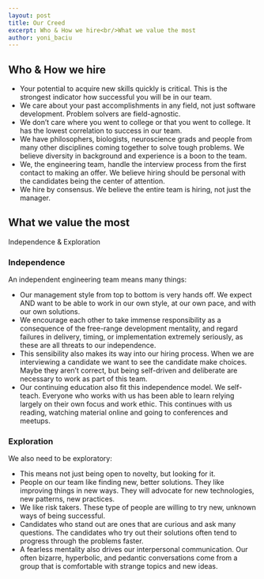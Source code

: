 ```yaml
---
layout: post
title: Our Creed
excerpt: Who & How we hire<br/>What we value the most
author: yoni_baciu
---
```


## Who & How we hire

* Your potential to acquire new skills quickly is critical. This is the strongest indicator how successful you will be in our team.
* We care about your past accomplishments in any field, not just software development. Problem solvers are field-agnostic.
* We don’t care where you went to college or that you went to college. It has the lowest correlation to success in our team.
* We have philosophers, biologists, neuroscience grads and people from many other disciplines coming together to solve tough problems. We believe diversity in background and experience is a boon to the team.
* We, the engineering team, handle the interview process from the first contact to making an offer. We believe hiring should be personal with the candidates being the center of attention.
* We hire by consensus. We believe the entire team is hiring, not just the manager.

## What we value the most

Independence & Exploration

### Independence

An independent engineering team means many things:

* Our management style from top to bottom is very hands off. We expect AND want to be able to work in our own style, at our own pace, and with our own solutions. 
* We encourage each other to take immense responsibility as a consequence of the free-range development mentality, and regard failures in delivery, timing, or implementation extremely seriously, as these are all threats to our independence. 
* This sensibility also makes its way into our hiring process. When we are interviewing a candidate we want to see the candidate make choices. Maybe they aren’t correct, but being self-driven and deliberate are necessary to work as part of this team.
* Our continuing education also fit this independence model. We self-teach. Everyone who works with us has been able to learn relying largely on their own focus and work ethic. This continues with us reading, watching material online and going to conferences and meetups.

### Exploration

We also need to be exploratory:

* This means not just being open to novelty, but looking for it. 
* People on our team like finding new, better solutions. They like improving things in new ways. They will advocate for new technologies, new patterns, new practices. 
* We like risk takers. These type of people are willing to try new, unknown ways of being successful. 
* Candidates who stand out are ones that are curious and ask many questions. The candidates who try out their solutions often tend to progress through the problems faster.
* A fearless mentality also drives our interpersonal communication. Our often bizarre, hyperbolic, and pedantic conversations come from a group that is comfortable with strange topics and new ideas.
